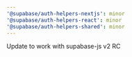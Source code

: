 ```yaml
---
'@supabase/auth-helpers-nextjs': minor
'@supabase/auth-helpers-react': minor
'@supabase/auth-helpers-shared': minor
---
```


Update to work with supabase-js v2 RC
